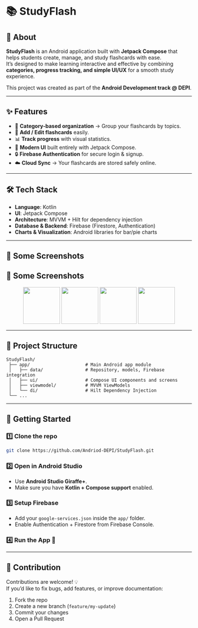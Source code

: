 # 📚 StudyFlash  

## 🚀 About  

**StudyFlash** is an Android application built with **Jetpack Compose** that helps students create, manage, and study flashcards with ease.  
It’s designed to make learning interactive and effective by combining **categories, progress tracking, and simple UI/UX** for a smooth study experience.  

This project was created as part of the **Android Development track @ DEPI**.  

---

## ✨ Features  

- 📌 **Category-based organization** → Group your flashcards by topics.  
- 📝 **Add / Edit flashcards** easily.  
- 📊 **Track progress** with visual statistics.  
- 🎨 **Modern UI** built entirely with Jetpack Compose.  
- 🔒 **Firebase Authentication** for secure login & signup.  
- ☁️ **Cloud Sync** → Your flashcards are stored safely online.  

---

## 🛠️ Tech Stack  

- **Language**: Kotlin  
- **UI**: Jetpack Compose  
- **Architecture**: MVVM + Hilt for dependency injection  
- **Database & Backend**: Firebase (Firestore, Authentication)  
- **Charts & Visualization**: Android libraries for bar/pie charts  

---

## 📸 Some Screenshots  

## 📸 Some Screenshots  

<div align="center">
  <img src="https://github.com/user-attachments/assets/81f5786b-80b3-4cc4-b334-7d2714001897" width="100" />
  <img src="https://github.com/user-attachments/assets/3c6e261a-7201-4d03-b5d6-fd9d50865cd3" width="100" />
  <img src="https://github.com/user-attachments/assets/e0066ec2-977a-4408-a4f0-04589e1cc2a8" width="100" />
  <img src="https://github.com/user-attachments/assets/3c6e261a-7201-4d03-b5d6-fd9d50865cd3" width="100" />
</div>

---

## 📂 Project Structure  

```
StudyFlash/
 ├── app/                     # Main Android app module  
 │   ├── data/                # Repository, models, Firebase integration  
 │   ├── ui/                  # Compose UI components and screens  
 │   ├── viewmodel/           # MVVM ViewModels  
 │   └── di/                  # Hilt Dependency Injection  
 └── ...
```

---

## 🚦 Getting Started  

### 1️⃣ Clone the repo  
```bash
git clone https://github.com/Andriod-DEPI/StudyFlash.git
```

### 2️⃣ Open in Android Studio  
- Use **Android Studio Giraffe+**.  
- Make sure you have **Kotlin + Compose support** enabled.  

### 3️⃣ Setup Firebase  
- Add your `google-services.json` inside the `app/` folder.  
- Enable Authentication + Firestore from Firebase Console.  

### 4️⃣ Run the App 🚀  

---

## 🤝 Contribution  

Contributions are welcome! 💡  
If you’d like to fix bugs, add features, or improve documentation:  

1. Fork the repo  
2. Create a new branch (`feature/my-update`)  
3. Commit your changes  
4. Open a Pull Request  

